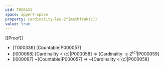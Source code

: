 ```yaml
---
uid: T020431
space: appert-space
property: cardinality-leq-2^{mathfrak(c)}
value: true
---
```

[[Proof]]

* [T000336] [Countable|P000057]
* [I000068] [Cardinality < $\mathfrak(c)$|P000058] => [Cardinality $\leq 2^{\mathfrak(c)}$|P000059]
* [I000067] ~[Countable|P000057] => ~[Cardinality < $\mathfrak(c)$|P000058]

